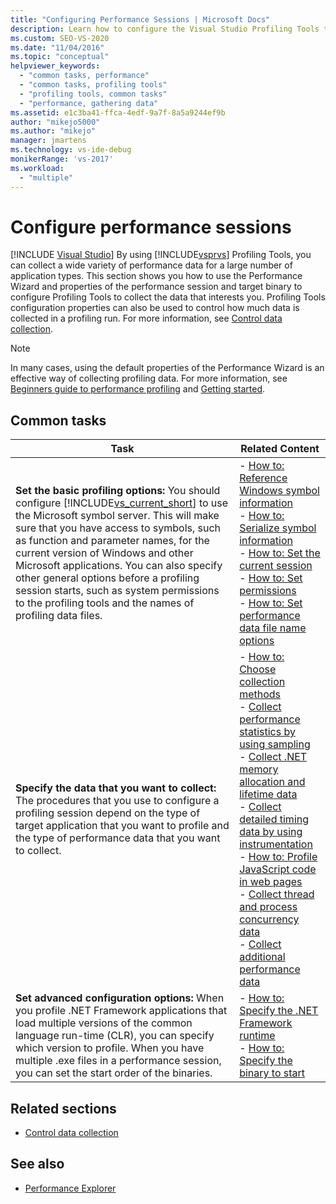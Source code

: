 ```yaml
---
title: "Configuring Performance Sessions | Microsoft Docs"
description: Learn how to configure the Visual Studio Profiling Tools to collect the performance data you want. This article lists the common tasks and provides links.
ms.custom: SEO-VS-2020
ms.date: "11/04/2016"
ms.topic: "conceptual"
helpviewer_keywords:
  - "common tasks, performance"
  - "common tasks, profiling tools"
  - "profiling tools, common tasks"
  - "performance, gathering data"
ms.assetid: e1c3ba41-ffca-4edf-9a7f-8a5a9244ef9b
author: "mikejo5000"
ms.author: "mikejo"
manager: jmartens
ms.technology: vs-ide-debug
monikerRange: 'vs-2017'
ms.workload:
  - "multiple"
---
```

# Configure performance sessions

 [!INCLUDE [Visual Studio](~/includes/applies-to-version/vs-windows-only.md)]
By using [!INCLUDE[vsprvs](../code-quality/includes/vsprvs_md.md)] Profiling Tools, you can collect a wide variety of performance data for a large number of application types. This section shows you how to use the Performance Wizard and properties of the performance session and target binary to configure Profiling Tools to collect the data that interests you. Profiling Tools configuration properties can also be used to control how much data is collected in a profiling run. For more information, see [Control data collection](../profiling/controlling-data-collection.md).

> [!NOTE]
> In many cases, using the default properties of the Performance Wizard is an effective way of collecting profiling data. For more information, see [Beginners guide to performance profiling](../profiling/beginners-guide-to-performance-profiling.md) and [Getting started](../profiling/getting-started-with-performance-tools.md).

## Common tasks

| Task | Related Content |
| - | - |
| **Set the basic profiling options:** You should configure [!INCLUDE[vs_current_short](../code-quality/includes/vs_current_short_md.md)] to use the Microsoft symbol server. This will make sure that you have access to symbols, such as function and parameter names, for the current version of Windows and other Microsoft applications. You can also specify other general options before a profiling session starts, such as system permissions to the profiling tools and the names of profiling data files. | -   [How to: Reference Windows symbol information](../profiling/how-to-reference-windows-symbol-information.md)<br />-   [How to: Serialize symbol information](../profiling/how-to-serialize-symbol-information.md)<br />-   [How to: Set the current session](../profiling/how-to-set-the-current-session.md)<br />-   [How to: Set permissions](../profiling/how-to-set-permissions.md)<br />-   [How to: Set performance data file name options](../profiling/how-to-set-performance-data-file-name-options.md) |
| **Specify the data that you want to collect:** The procedures that you use to configure a profiling session depend on the type of target application that you want to profile and the type of performance data that you want to collect. | -   [How to: Choose collection methods](../profiling/how-to-choose-collection-methods.md)<br />-   [Collect performance statistics by using sampling](../profiling/collecting-performance-statistics-by-using-sampling.md)<br />-   [Collect .NET memory allocation and lifetime data](../profiling/collecting-dotnet-memory-allocation-and-lifetime-data.md)<br />-   [Collect detailed timing data by using instrumentation](../profiling/collecting-detailed-timing-data-by-using-instrumentation.md)<br />-   [How to: Profile JavaScript code in web pages](../profiling/how-to-profile-javascript-code-in-web-pages.md)<br />-   [Collect thread and process concurrency data](../profiling/collecting-thread-and-process-concurrency-data.md)<br />-   [Collect additional performance data](../profiling/collecting-additional-performance-data.md) |
| **Set advanced configuration options:** When you profile .NET Framework applications that load multiple versions of the common language run-time (CLR), you can specify which version to profile. When you have multiple .exe files in a performance session, you can set the start order of the binaries. | -   [How to: Specify the .NET Framework runtime](../profiling/how-to-specify-the-dotnet-framework-runtime.md)<br />-   [How to: Specify the binary to start](../profiling/how-to-specify-the-binary-to-start.md) |

## Related sections
- [Control data collection](../profiling/controlling-data-collection.md)

## See also
- [Performance Explorer](../profiling/performance-explorer.md)
